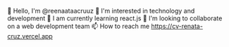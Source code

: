 👋 Hello, I'm @reenaataacruuz
👀 I'm interested in technology and development
🌱 I am currently learning react.js
💞️ I'm looking to collaborate on a web development team
📫 How to reach me https://cv-renata-cruz.vercel.app

<!---
reenaataacruuz/reenaataacruuz is a ✨ special ✨ repository because its `README.md` (this file) appears on your GitHub profile.
You can click the Preview link to take a look at your changes.
--->
